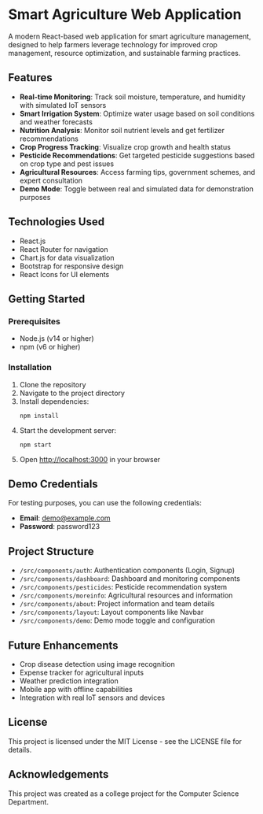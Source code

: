 # Smart Agriculture Web Application

A modern React-based web application for smart agriculture management, designed to help farmers leverage technology for improved crop management, resource optimization, and sustainable farming practices.

## Features

- **Real-time Monitoring**: Track soil moisture, temperature, and humidity with simulated IoT sensors
- **Smart Irrigation System**: Optimize water usage based on soil conditions and weather forecasts
- **Nutrition Analysis**: Monitor soil nutrient levels and get fertilizer recommendations
- **Crop Progress Tracking**: Visualize crop growth and health status
- **Pesticide Recommendations**: Get targeted pesticide suggestions based on crop type and pest issues
- **Agricultural Resources**: Access farming tips, government schemes, and expert consultation
- **Demo Mode**: Toggle between real and simulated data for demonstration purposes

## Technologies Used

- React.js
- React Router for navigation
- Chart.js for data visualization
- Bootstrap for responsive design
- React Icons for UI elements

## Getting Started

### Prerequisites

- Node.js (v14 or higher)
- npm (v6 or higher)

### Installation

1. Clone the repository
2. Navigate to the project directory
3. Install dependencies:
   ```
   npm install
   ```
4. Start the development server:
   ```
   npm start
   ```
5. Open [http://localhost:3000](http://localhost:3000) in your browser

## Demo Credentials

For testing purposes, you can use the following credentials:

- **Email**: demo@example.com
- **Password**: password123

## Project Structure

- `/src/components/auth`: Authentication components (Login, Signup)
- `/src/components/dashboard`: Dashboard and monitoring components
- `/src/components/pesticides`: Pesticide recommendation system
- `/src/components/moreinfo`: Agricultural resources and information
- `/src/components/about`: Project information and team details
- `/src/components/layout`: Layout components like Navbar
- `/src/components/demo`: Demo mode toggle and configuration

## Future Enhancements

- Crop disease detection using image recognition
- Expense tracker for agricultural inputs
- Weather prediction integration
- Mobile app with offline capabilities
- Integration with real IoT sensors and devices

## License

This project is licensed under the MIT License - see the LICENSE file for details.

## Acknowledgements

This project was created as a college project for the Computer Science Department.